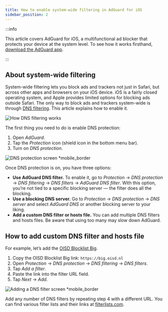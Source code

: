 ```yaml
---
title: How to enable system-wide filtering in AdGuard for iOS
sidebar_position: 2
---
```


:::info

This article covers AdGuard for iOS, a multifunctional ad blocker that protects your device at the system level. To see how it works firsthand, [download the AdGuard app](https://agrd.io/download-kb-adblock).

:::

## About system-wide filtering

System-wide filtering lets you block ads and trackers not just in Safari, but across other apps and browsers on your iOS device. iOS is a fairly closed operating system, and Apple provides limited options for blocking ads outside Safari. The only way to block ads and trackers system-wide is through [DNS filtering](https://adguard-dns.io/kb/general/dns-filtering/). This article explains how to enable it.

![How DNS filtering works](https://cdn.adtidy.org/public/Adguard/kb/DNS_filtering/how_dns_filtering_works_en.png)

The first thing you need to do is enable DNS protection:

1. Open *AdGuard*.
2. Tap the *Protection* icon (shield icon in the bottom menu bar).
3. Turn on *DNS protection*.

![DNS protection screen *mobile_border](https://cdn.adtidy.org/content/kb/ad_blocker/iOS/dns_protection.png)

Once DNS protection is on, you have three options:

- **Use AdGuard DNS filter.** To enable it, go to *Protection* → *DNS protection* → *DNS filtering* → *DNS filters* → *AdGuard DNS filter*. With this option, you’re not tied to a specific blocking server — the filter does all the blocking.
- **Use a blocking DNS server.** Go to *Protection* → *DNS protection* → *DNS server* and select *AdGuard DNS* or another blocking server to your liking.
- **Add a custom DNS filter or hosts file.** You can add multiple DNS filters and hosts files. Be aware that using too many may slow down AdGuard.

## How to add custom DNS filter and hosts file

For example, let’s add the [OISD Blocklist Big](https://oisd.nl/).

1. Copy the OISD Blocklist Big link: `https://big.oisd.nl`
2. Open *Protection*  → *DNS protection* → *DNS filtering* → *DNS filters*.
3. Tap *Add a filter*.
4. Paste the link into the filter URL field.
5. Tap *Next* → *Add*.

![Adding a DNS filter screen *mobile_border](https://cdn.adtidy.org/content/kb/ad_blocker/iOS/adding_dns_filter.png)

Add any number of DNS filters by repeating step 4 with a different URL. You can find various filter lists and their links at [filterlists.com](https://filterlists.com).
